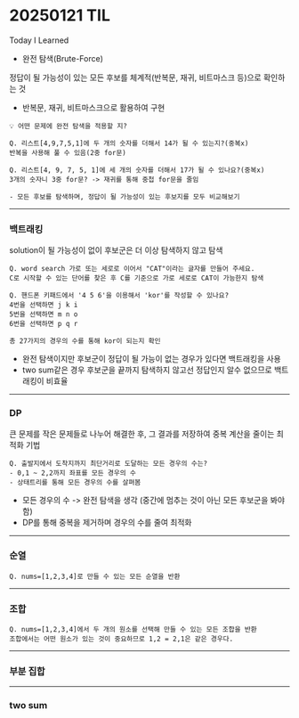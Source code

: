 # 20250121 TIL
Today I Learned

* 완전 탐색(Brute-Force)

정답이 될 가능성이 있는 모든 후보를
체계적(반복문, 재귀, 비트마스크 등)으로 확인하는 것

* 반복문, 재귀, 비트마스크으로 활용하여 구현

````text
💡 어떤 문제에 완전 탐색을 적용할 지?

Q. 리스트[4,9,7,5,1]에 두 개의 숫자를 더해서 14가 될 수 있는지?(중복x)
반복을 사용해 풀 수 있음(2중 for문)

Q. 리스트[4, 9, 7, 5, 1]에 세 개의 숫자를 더해서 17가 될 수 있나요?(중복x)
3개의 숫자니 3중 for문? -> 재귀를 통해 중첩 for문을 줄임

- 모든 후보를 탐색하며, 정답이 될 가능성이 있는 후보지를 모두 비교해보기
````
----

### 백트래킹
solution이 될 가능성이 없이 후보군은 더 이상 탐색하지 않고 탐색
````text
Q. word search 가로 또는 세로로 이어서 "CAT"이라는 글자를 만들어 주세요.
C로 시작할 수 있는 단어를 찾은 후 C를 기준으로 가로 세로로 CAT이 가능한지 탐색

Q. 핸드폰 키패드에서 '4 5 6'을 이용해서 'kor'를 작성할 수 있나요?
4번을 선택하면 j k i
5번을 선택하면 m n o
6번을 선택하면 p q r

총 27가지의 경우의 수를 통해 kor이 되는지 확인
````
* 완전 탐색이지만 후보군이 정답이 될 가능이 없는 경우가 있다면 백트래킹을 사용
* two sum같은 경우 후보군을 끝까지 탐색하지 않고선 정답인지 알수 없으므로 백트래킹이 비효율

----

### DP
큰 문제를 작은 문제들로 나누어 해결한 후,
그 결과를 저장하여 중복 계산을 줄이는 최적화 기법
````text
Q. 출발지에서 도착지까지 최단거리로 도달하는 모든 경우의 수는?
- 0,1 ~ 2,2까지 좌표를 모든 경우의 수
- 상태트리를 통해 모든 경우의 수를 살펴봄
````
* 모든 경우의 수 -> 완전 탐색을 생각 (중간에 멈추는 것이 아닌 모든 후보군을 봐야함)
* DP를 통해 중복을 제거하며 경우의 수를 줄여 최적화

----

### 순열
````text
Q. nums=[1,2,3,4]로 만들 수 있는 모든 순열을 반환
````
----

### 조합
````text
Q. nums=[1,2,3,4]에서 두 개의 원소를 선택해 만들 수 있는 모든 조합을 반환
조합에서는 어떤 원소가 있는 것이 중요하므로 1,2 = 2,1은 같은 경우다.
````
----

### 부분 집합

----

### two sum